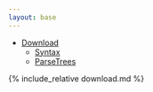 ```yaml
---
layout: base
---
```


<script type="text/javascript">
	$('body').scrollspy({
	    target: '.bs-docs-sidebar',
	    offset: 40
	});

</script>

<div class="row">
    <!--Nav Bar -->
    <nav class="col-xs-3 bs-docs-sidebar">
        <ul id="sidebar" class="nav nav-stacked fixed">
            <li>
                <a href="#Download">Download</a>
                <ul class="nav nav-stacked">
                    <li><a href="#Source">Syntax</a></li>
                    <li><a href="#Binary">ParseTrees</a></li>
                </ul>
            </li>
        </ul>
    </nav>
    <!--Main Content -->
    <div class="col-xs-9">
        <section id="Download" class="group">
             {% include_relative download.md %}
        </section>
    </div>
</div>

